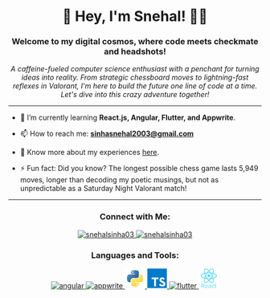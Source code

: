<h1 align="center">👋 Hey, I'm Snehal! 👨‍💻</h1>
<h3 align="center">Welcome to my digital cosmos, where code meets checkmate and headshots!</h3>

<p align="center">
  <em>A caffeine-fueled computer science enthusiast with a penchant for turning ideas into reality. From strategic chessboard moves to lightning-fast reflexes in Valorant, I'm here to build the future one line of code at a time. Let's dive into this crazy adventure together!</em>
</p>

---

- 🌱 I’m currently learning **React.js, Angular, Flutter, and Appwrite**.
  
- 📫 How to reach me: **sinhasnehal2003@gmail.com**

- 📄 Know more about my experiences [here](https://drive.google.com/drive/folders/1UNEA9Rmb6pS75M8C1g1n7_dDTpr8VXRV?usp=drive_link).

- ⚡ Fun fact: Did you know? The longest possible chess game lasts 5,949 moves, longer than decoding my poetic musings, but not as unpredictable as a Saturday Night Valorant match!

---

<h3 align="center">Connect with Me:</h3>
<p align="center">
  <a href="https://linkedin.com/in/snehalsinha03" target="_blank">
    <img src="https://raw.githubusercontent.com/rahuldkjain/github-profile-readme-generator/master/src/images/icons/Social/linked-in-alt.svg" alt="snehalsinha03" height="30" width="40" />
  </a>
  <a href="https://instagram.com/snehalsinha03" target="_blank">
    <img src="https://raw.githubusercontent.com/rahuldkjain/github-profile-readme-generator/master/src/images/icons/Social/instagram.svg" alt="snehalsinha03" height="30" width="40" />
  </a>
</p>

<h3 align="center">Languages and Tools:</h3>
<p align="center">
  <a href="https://angular.io" target="_blank" rel="noreferrer"> 
    <img src="https://angular.io/assets/images/logos/angular/angular.svg" alt="angular" height="40" width="40"/> 
  </a>
  <a href="https://appwrite.io" target="_blank" rel="noreferrer"> 
    <img src="https://www.vectorlogo.zone/logos/appwriteio/appwriteio-icon.svg" alt="appwrite" height="40" width="40"/> 
  </a>
  <a href="https://www.python.org" target="_blank" rel="noreferrer"> 
    <img src="https://raw.githubusercontent.com/devicons/devicon/master/icons/python/python-original.svg" alt="python" height="40" width="40"/> 
  </a>
  <a href="https://www.typescriptlang.org/" target="_blank" rel="noreferrer"> 
    <img src="https://raw.githubusercontent.com/devicons/devicon/master/icons/typescript/typescript-original.svg" alt="typescript" height="40" width="40"/> 
  </a>
  <a href="https://flutter.dev" target="_blank" rel="noreferrer"> 
    <img src="https://www.vectorlogo.zone/logos/flutterio/flutterio-icon.svg" alt="flutter" height="40" width="40"/> 
  </a>
  <a href="https://reactjs.org/" target="_blank" rel="noreferrer"> 
    <img src="https://raw.githubusercontent.com/devicons/devicon/master/icons/react/react-original-wordmark.svg" alt="react" height="40" width="40"/> 
  </a>
</p>


